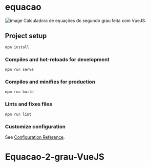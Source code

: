 # equacao

![image](https://user-images.githubusercontent.com/50748653/126358935-ba4dc0b1-6bb5-48b9-be86-ca830f3e6b32.png)
Calculadora de equações do segundo grau feita com VueJS.

## Project setup
```
npm install
```

### Compiles and hot-reloads for development
```
npm run serve
```

### Compiles and minifies for production
```
npm run build
```

### Lints and fixes files
```
npm run lint
```

### Customize configuration
See [Configuration Reference](https://cli.vuejs.org/config/).
# Equacao-2-grau-VueJS
